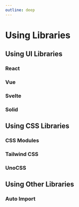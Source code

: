 ```yaml
---
outline: deep
---
```


# Using Libraries

## Using UI Libraries

### React

### Vue

### Svelte

### Solid

## Using CSS Libraries

### CSS Modules

### Tailwind CSS

### UnoCSS

## Using Other Libraries

### Auto Import
